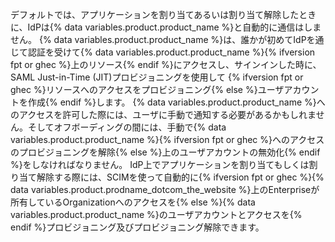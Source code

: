 デフォルトでは、アプリケーションを割り当てあるいは割り当て解除したときに、IdPは{% data variables.product.product_name %}と自動的に通信はしません。 {% data variables.product.product_name %}は、誰かが初めてIdPを通じて認証を受けて{% data variables.product.product_name %}{% ifversion fpt or ghec %}上のリソース{% endif %}にアクセスし、サインインした時に、SAML Just-in-Time (JIT)プロビジョニングを使用して {% ifversion fpt or ghec %}リソースへのアクセスをプロビジョニング{% else %}ユーザアカウントを作成{% endif %}します。 {% data variables.product.product_name %}へのアクセスを許可した際には、ユーザに手動で通知する必要があるかもしれません。そしてオフボーディングの間には、手動で{% data variables.product.product_name %}{% ifversion fpt or ghec %}へのアクセスのプロビジョニングを解除{% else %}上のユーザアカウントの無効化{% endif %}をしなければなりません。 IdP上でアプリケーションを割り当てもしくは割り当て解除する際には、SCIMを使って自動的に{% ifversion fpt or ghec %}{% data variables.product.prodname_dotcom_the_website %}上のEnterpriseが所有しているOrganizationへのアクセスを{% else %}{% data variables.product.product_name %}のユーザアカウントとアクセスを{% endif %}プロビジョニング及びプロビジョニング解除できます。
